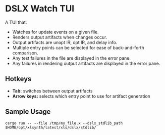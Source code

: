 # DSLX Watch TUI

A TUI that:

* Watches for update events on a given file.
* Renders output artifacts when changes occur.
* Output artifacts are unopt IR, opt IR, and delay info.
* Multiple entry points can be selected for ease of back-and-forth comparison.
* Any test failures in the file are displayed in the error pane.
* Any failures in rendering output artifacts are displayed in the error pane.

## Hotkeys

* **Tab:** switches between output artifacts
* **Arrow keys:** selects which entry point to use for artifact generation

## Sample Usage

```shell
cargo run -- --file /tmp/my_file.x --dslx_stdlib_path $HOME/opt/xlsynth/latest/xls/dslx/stdlib/
```
